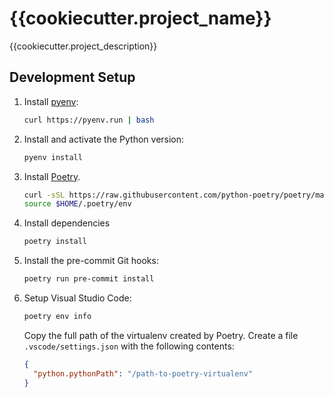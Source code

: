# {{cookiecutter.project_name}}

{{cookiecutter.project_description}}

## Development Setup

1. Install [pyenv](https://github.com/pyenv/pyenv):
   ```bash
   curl https://pyenv.run | bash
   ```
2. Install and activate the Python version:
   ```bash
   pyenv install
   ```
3. Install [Poetry](https://python-poetry.org/docs/).
   ```bash
   curl -sSL https://raw.githubusercontent.com/python-poetry/poetry/master/get-poetry.py | python
   source $HOME/.poetry/env
   ```
4. Install dependencies
   ```bash
   poetry install
   ```
5. Install the pre-commit Git hooks:
   ```bash
   poetry run pre-commit install
   ```
6. Setup Visual Studio Code:
   ```bash
   poetry env info
   ```
   Copy the full path of the virtualenv created by Poetry.
   Create a file `.vscode/settings.json` with the following contents:
      ```json
      {
        "python.pythonPath": "/path-to-poetry-virtualenv"
      }
      ```
